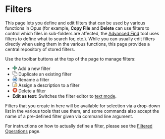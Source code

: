 # Filters

This page lets you define and edit filters that can be used by various functions in Opus (for example, **Copy File** and **Delete** can use filters to control which files in sub-folders are affected, the [Advanced Find](/Manual/basic_concepts/searching_and_filtering/find_files/advanced_find/RAEDME.md) tool uses filters to define what to search for, etc.). While you can usually edit filters directly when using them in the various functions, this page provides a central repository of stored filters.

Use the toolbar buttons at the top of the page to manage filters:

- ![](/Manual/images/media/13/button_add.png) Add a new filter
- ![](/Manual/images/media/13/button_duplicate.png) Duplicate an existing filter
- ![](/Manual/images/media/13/button_rename.png) Rename a filter
- ![](/Manual/images/media/13/button_desc.png) Assign a description to a filter
- ![](/Manual/images/media/13/button_delete.png) Delete a filter
- **Edit as text**: Switches the filter editor to [text mode](/Manual/file_operations/filtered_operations/textual_filters.md).

Filters that you create in here will be available for selection via a drop-down list in the various tools that use them, and some commands also accept the name of a pre-defined filter given via command line argument.

For instructions on how to actually define a filter, please see the [Filtered Operations](/Manual/file_operations/filtered_operations/RAEDME.md) page.
